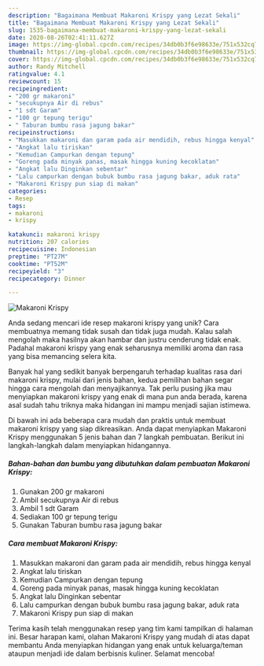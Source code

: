 ```yaml
---
description: "Bagaimana Membuat Makaroni Krispy yang Lezat Sekali"
title: "Bagaimana Membuat Makaroni Krispy yang Lezat Sekali"
slug: 1535-bagaimana-membuat-makaroni-krispy-yang-lezat-sekali
date: 2020-08-26T02:41:11.627Z
image: https://img-global.cpcdn.com/recipes/34db0b3f6e98633e/751x532cq70/makaroni-krispy-foto-resep-utama.jpg
thumbnail: https://img-global.cpcdn.com/recipes/34db0b3f6e98633e/751x532cq70/makaroni-krispy-foto-resep-utama.jpg
cover: https://img-global.cpcdn.com/recipes/34db0b3f6e98633e/751x532cq70/makaroni-krispy-foto-resep-utama.jpg
author: Randy Mitchell
ratingvalue: 4.1
reviewcount: 15
recipeingredient:
- "200 gr makaroni"
- "secukupnya Air di rebus"
- "1 sdt Garam"
- "100 gr tepung terigu"
- " Taburan bumbu rasa jagung bakar"
recipeinstructions:
- "Masukkan makaroni dan garam pada air mendidih, rebus hingga kenyal"
- "Angkat lalu tiriskan"
- "Kemudian Campurkan dengan tepung"
- "Goreng pada minyak panas, masak hingga kuning kecoklatan"
- "Angkat lalu Dinginkan sebentar"
- "Lalu campurkan dengan bubuk bumbu rasa jagung bakar, aduk rata"
- "Makaroni Krispy pun siap di makan"
categories:
- Resep
tags:
- makaroni
- krispy

katakunci: makaroni krispy 
nutrition: 207 calories
recipecuisine: Indonesian
preptime: "PT27M"
cooktime: "PT52M"
recipeyield: "3"
recipecategory: Dinner

---
```



![Makaroni Krispy](https://img-global.cpcdn.com/recipes/34db0b3f6e98633e/751x532cq70/makaroni-krispy-foto-resep-utama.jpg)

Anda sedang mencari ide resep makaroni krispy yang unik? Cara membuatnya memang tidak susah dan tidak juga mudah. Kalau salah mengolah maka hasilnya akan hambar dan justru cenderung tidak enak. Padahal makaroni krispy yang enak seharusnya memiliki aroma dan rasa yang bisa memancing selera kita.



Banyak hal yang sedikit banyak berpengaruh terhadap kualitas rasa dari makaroni krispy, mulai dari jenis bahan, kedua pemilihan bahan segar hingga cara mengolah dan menyajikannya. Tak perlu pusing jika mau menyiapkan makaroni krispy yang enak di mana pun anda berada, karena asal sudah tahu triknya maka hidangan ini mampu menjadi sajian istimewa.


Di bawah ini ada beberapa cara mudah dan praktis untuk membuat makaroni krispy yang siap dikreasikan. Anda dapat menyiapkan Makaroni Krispy menggunakan 5 jenis bahan dan 7 langkah pembuatan. Berikut ini langkah-langkah dalam menyiapkan hidangannya.

<!--inarticleads1-->

##### Bahan-bahan dan bumbu yang dibutuhkan dalam pembuatan Makaroni Krispy:

1. Gunakan 200 gr makaroni
1. Ambil secukupnya Air di rebus
1. Ambil 1 sdt Garam
1. Sediakan 100 gr tepung terigu
1. Gunakan  Taburan bumbu rasa jagung bakar




<!--inarticleads2-->

##### Cara membuat Makaroni Krispy:

1. Masukkan makaroni dan garam pada air mendidih, rebus hingga kenyal
1. Angkat lalu tiriskan
1. Kemudian Campurkan dengan tepung
1. Goreng pada minyak panas, masak hingga kuning kecoklatan
1. Angkat lalu Dinginkan sebentar
1. Lalu campurkan dengan bubuk bumbu rasa jagung bakar, aduk rata
1. Makaroni Krispy pun siap di makan




Terima kasih telah menggunakan resep yang tim kami tampilkan di halaman ini. Besar harapan kami, olahan Makaroni Krispy yang mudah di atas dapat membantu Anda menyiapkan hidangan yang enak untuk keluarga/teman ataupun menjadi ide dalam berbisnis kuliner. Selamat mencoba!
